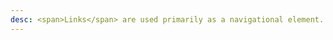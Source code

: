 ```yaml
---
desc: <span>Links</span> are used primarily as a navigational element. Links may also change what or how data is displayed (view more, show all). If the action taken by the user will change or manipulate data, use a button.
---
```

